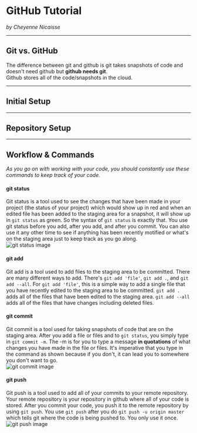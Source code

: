 # GitHub Tutorial

_by Cheyenne Nicaisse_

---
## Git vs. GitHub
The difference between git and github is git takes snapshots of code and doesn't need github but **github needs git**.  
Github stores all of the code/snapshots in the cloud. 


---
## Initial Setup



---
## Repository Setup



---
## Workflow & Commands
_As you go on with working with your code, you should constantly use these commands to keep track of your code._
#### git status  
Git status is a tool used to see the changes that have been made in your project (the status of your project) which would show up in red and when an edited file has been added to the staging area for a snapshot, it will show up in `git status` as green. So the syntax of `git status` is exactly that. You use git status before you add, after you add, and after you commit. You can also use it any other time to see if anything has been recently motified or what's on the staging area just to keep track as you go along.  
![git status image](https://snag.gy/ayT53B.jpg)
#### git add  
Git add is a tool used to add files to the staging area to be committed. There are many different ways to add. There's `git add 'file'`, `git add .`, and `git add --all`. For `git add 'file'`, this is a simple way to add a single file that you have recently edited to the staging area to be committed. `git add .` adds all of the files that have been edited to the staging area. `git add --all` adds all of the files that have changes including deleted files. 
#### git commit  
Git commit is a tool used for taking snapshots of code that are on the staging area. After you add a file or files and to `git status`, you simply type in `git commit -m`. The -m is for you to type a message **in quotations** of what changes you have made in the file or files. It's imperative that you type in the command as shown because if you don't, it can lead you to somewhere you don't want to go.  
![git commit image](https://snag.gy/5RPNVI.jpg)
#### git push  
Git push is a tool used to add all of your commits to your remote repository. Your remote repository is your repository in github where all of your code is stored. After you commit your code, you push it to the remote repository by using `git push`. You use `git push` after you do `git push -u origin master` which tells git where the code is being pushed to. You only use it once.  
![git push image](https://snag.gy/ZRXhEl.jpg) 
